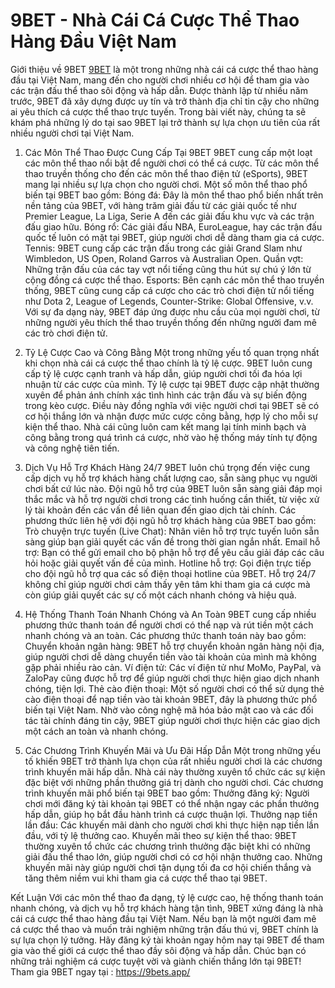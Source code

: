 # 9BET - Nhà Cái Cá Cược Thể Thao Hàng Đầu Việt Nam
Giới thiệu về 9BET
<a href="https://9bets.app/ "> 9BET</a> là một trong những nhà cái cá cược thể thao hàng đầu tại Việt Nam, mang đến cho người chơi nhiều cơ hội để tham gia vào các trận đấu thể thao sôi động và hấp dẫn. Được thành lập từ nhiều năm trước, 9BET đã xây dựng được uy tín và trở thành địa chỉ tin cậy cho những ai yêu thích cá cược thể thao trực tuyến. Trong bài viết này, chúng ta sẽ khám phá những lý do tại sao 9BET lại trở thành sự lựa chọn ưu tiên của rất nhiều người chơi tại Việt Nam.

1. Các Môn Thể Thao Được Cung Cấp Tại 9BET
9BET cung cấp một loạt các môn thể thao nổi bật để người chơi có thể cá cược. Từ các môn thể thao truyền thống cho đến các môn thể thao điện tử (eSports), 9BET mang lại nhiều sự lựa chọn cho người chơi. Một số môn thể thao phổ biến tại 9BET bao gồm:
Bóng đá: Đây là môn thể thao phổ biến nhất trên nền tảng của 9BET, với hàng trăm giải đấu từ các giải quốc tế như Premier League, La Liga, Serie A đến các giải đấu khu vực và các trận đấu giao hữu.
Bóng rổ: Các giải đấu NBA, EuroLeague, hay các trận đấu quốc tế luôn có mặt tại 9BET, giúp người chơi dễ dàng tham gia cá cược.
Tennis: 9BET cung cấp các trận đấu trong các giải Grand Slam như Wimbledon, US Open, Roland Garros và Australian Open.
Quần vợt: Những trận đấu của các tay vợt nổi tiếng cũng thu hút sự chú ý lớn từ cộng đồng cá cược thể thao.
Esports: Bên cạnh các môn thể thao truyền thống, 9BET cũng cung cấp cá cược cho các trò chơi điện tử nổi tiếng như Dota 2, League of Legends, Counter-Strike: Global Offensive, v.v.
Với sự đa dạng này, 9BET đáp ứng được nhu cầu của mọi người chơi, từ những người yêu thích thể thao truyền thống đến những người đam mê các trò chơi điện tử.

2. Tỷ Lệ Cược Cao và Công Bằng
Một trong những yếu tố quan trọng nhất khi chọn nhà cái cá cược thể thao chính là tỷ lệ cược. 9BET luôn cung cấp tỷ lệ cược cạnh tranh và hấp dẫn, giúp người chơi tối đa hóa lợi nhuận từ các cược của mình. Tỷ lệ cược tại 9BET được cập nhật thường xuyên để phản ánh chính xác tình hình các trận đấu và sự biến động trong kèo cược.
Điều này đồng nghĩa với việc người chơi tại 9BET sẽ có cơ hội thắng lớn và nhận được mức cược công bằng, hợp lý cho mỗi sự kiện thể thao. Nhà cái cũng luôn cam kết mang lại tính minh bạch và công bằng trong quá trình cá cược, nhờ vào hệ thống máy tính tự động và công nghệ tiên tiến.

3. Dịch Vụ Hỗ Trợ Khách Hàng 24/7
9BET luôn chú trọng đến việc cung cấp dịch vụ hỗ trợ khách hàng chất lượng cao, sẵn sàng phục vụ người chơi bất cứ lúc nào. Đội ngũ hỗ trợ của 9BET luôn sẵn sàng giải đáp mọi thắc mắc và hỗ trợ người chơi trong các tình huống cần thiết, từ việc xử lý tài khoản đến các vấn đề liên quan đến giao dịch tài chính.
Các phương thức liên hệ với đội ngũ hỗ trợ khách hàng của 9BET bao gồm:
Trò chuyện trực tuyến (Live Chat): Nhân viên hỗ trợ trực tuyến luôn sẵn sàng giúp bạn giải quyết các vấn đề trong thời gian ngắn nhất.
Email hỗ trợ: Bạn có thể gửi email cho bộ phận hỗ trợ để yêu cầu giải đáp các câu hỏi hoặc giải quyết vấn đề của mình.
Hotline hỗ trợ: Gọi điện trực tiếp cho đội ngũ hỗ trợ qua các số điện thoại hotline của 9BET.
Hỗ trợ 24/7 không chỉ giúp người chơi cảm thấy yên tâm khi tham gia cá cược mà còn giúp giải quyết các sự cố một cách nhanh chóng và hiệu quả.

4. Hệ Thống Thanh Toán Nhanh Chóng và An Toàn
9BET cung cấp nhiều phương thức thanh toán để người chơi có thể nạp và rút tiền một cách nhanh chóng và an toàn. Các phương thức thanh toán này bao gồm:
Chuyển khoản ngân hàng: 9BET hỗ trợ chuyển khoản ngân hàng nội địa, giúp người chơi dễ dàng chuyển tiền vào tài khoản của mình mà không gặp phải nhiều rào cản.
Ví điện tử: Các ví điện tử như MoMo, PayPal, và ZaloPay cũng được hỗ trợ để giúp người chơi thực hiện giao dịch nhanh chóng, tiện lợi.
Thẻ cào điện thoại: Một số người chơi có thể sử dụng thẻ cào điện thoại để nạp tiền vào tài khoản 9BET, đây là phương thức phổ biến tại Việt Nam.
Nhờ vào công nghệ mã hóa bảo mật cao và các đối tác tài chính đáng tin cậy, 9BET giúp người chơi thực hiện các giao dịch một cách an toàn và nhanh chóng.

5. Các Chương Trình Khuyến Mãi và Ưu Đãi Hấp Dẫn
Một trong những yếu tố khiến 9BET trở thành lựa chọn của rất nhiều người chơi là các chương trình khuyến mãi hấp dẫn. Nhà cái này thường xuyên tổ chức các sự kiện đặc biệt với những phần thưởng giá trị dành cho người chơi.
Các chương trình khuyến mãi phổ biến tại 9BET bao gồm:
Thưởng đăng ký: Người chơi mới đăng ký tài khoản tại 9BET có thể nhận ngay các phần thưởng hấp dẫn, giúp họ bắt đầu hành trình cá cược thuận lợi.
Thưởng nạp tiền lần đầu: Các khuyến mãi dành cho người chơi khi thực hiện nạp tiền lần đầu, với tỷ lệ thưởng cao.
Khuyến mãi theo sự kiện thể thao: 9BET thường xuyên tổ chức các chương trình thưởng đặc biệt khi có những giải đấu thể thao lớn, giúp người chơi có cơ hội nhận thưởng cao.
Những khuyến mãi này giúp người chơi tận dụng tối đa cơ hội chiến thắng và tăng thêm niềm vui khi tham gia cá cược thể thao tại 9BET.

Kết Luận
Với các môn thể thao đa dạng, tỷ lệ cược cao, hệ thống thanh toán nhanh chóng, và dịch vụ hỗ trợ khách hàng tận tình, 9BET xứng đáng là nhà cái cá cược thể thao hàng đầu tại Việt Nam. Nếu bạn là một người đam mê cá cược thể thao và muốn trải nghiệm những trận đấu thú vị, 9BET chính là sự lựa chọn lý tưởng.
Hãy đăng ký tài khoản ngay hôm nay tại 9BET để tham gia vào thế giới cá cược thể thao đầy sôi động và hấp dẫn. Chúc bạn có những trải nghiệm cá cược tuyệt vời và giành chiến thắng lớn tại 9BET!
Tham gia 9BET ngay tại : https://9bets.app/

